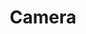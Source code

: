 ---
title: Camera
taxonomy:
    category:
        - docs
visible: true
highlight:
    enabled: false
---